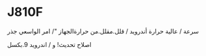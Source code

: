 # J810F
سرعة / عالية
حرارة أندرويد / قلل.مقلل.من حرارةالجهاز "/ امر الواسعي
جذر

اصلاح
تحديث! و / اندرويد 9.بكسل 
